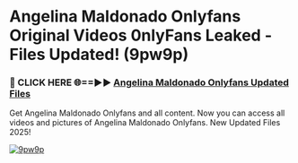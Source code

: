 # Angelina Maldonado Onlyfans Original Videos 0nlyFans Leaked - Files Updated! (9pw9p)

<h3>🔴 CLICK HERE 🌐==►► <a href="https://tinyurl.com/4seja8ks" rel="nofollow">Angelina Maldonado Onlyfans Updated Files</a></h3>

Get Angelina Maldonado Onlyfans and all content. Now you can access all videos and pictures of Angelina Maldonado Onlyfans. New Updated Files 2025!

[![9pw9p](https://i.imgur.com/EWjZXRe.gif)](https://tinyurl.com/4seja8ks)
